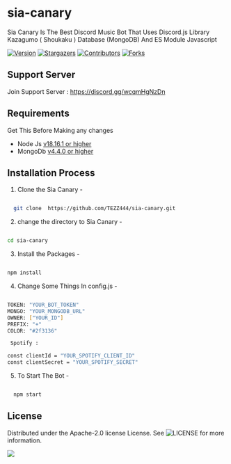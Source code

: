 # sia-canary
Sia Canary Is The Best Discord Music Bot That Uses Discord.js Library Kazagumo ( Shoukaku ) Database (MongoDB) And ES Module Javascript


[![Version][version-shield]](version-url)
[![Stargazers][stars-shield]][stars-url]
[![Contributors][contributors-shield]][contributors-url]
[![Forks][forks-shield]][forks-url]

## Support Server

Join Support Server : https://discord.gg/wcqmHgNzDn


## Requirements

Get This Before Making any changes

- Node Js [v18.16.1 or higher](https://nodejs.org/en/download/)
- MongoDb [v4.4.0 or higher](https://www.mongodb.com/try/download/community)

## Installation Process

1. Clone the Sia Canary - 
  
```bash

  git clone  https://github.com/TEZZ444/sia-canary.git

```

2. change the directory to Sia Canary -

```bash

cd sia-canary

```

3. Install the Packages -

```bash

npm install

```

4. Change Some Things In config.js -
  
```bash

TOKEN: "YOUR_BOT_TOKEN"
MONGO: "YOUR_MONGODB_URL"
OWNER: ["YOUR_ID"]
PREFIX: "+"
COLOR: "#2f3136"

 Spotify :

const clientId = "YOUR_SPOTIFY_CLIENT_ID"
const clientSecret = "YOUR_SPOTIFY_SECRET"

```
5. To Start The Bot -

```bash

  npm start

```
## License

Distributed under the Apache-2.0 license License. See ![LICENSE](https://img.shields.io/github/license/TEZZ444/sia-canary?style=social) for more information.


<a href="https://github.com/TEZZ444/sia-canary/graphs/contributors">
  <img src="https://contrib.rocks/image?repo=TEZZ444/sia-canary" />
</a>


[version-shield]: https://img.shields.io/github/package-json/v/TEZZ444/sia-canary?style=for-the-badge
[contributors-shield]: https://img.shields.io/github/contributors/TEZZ444/sia-canary.svg?style=for-the-badge
[contributors-url]: https://github.com/TEZZ444/sia-canary/graphs/contributors
[forks-shield]: https://img.shields.io/github/forks/TEZZ444/sia-canary.svg?style=for-the-badge
[forks-url]: https://github.com/TEZZ444/sia-canary/network/members
[stars-shield]: https://img.shields.io/github/stars/TEZZ444/sia-canary.svg?style=for-the-badge
[stars-url]: https://github.com/TEZZ444/sia-canary/stargazers


